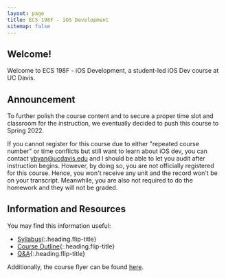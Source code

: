 ```yaml
---
layout: page
title: ECS 198F - iOS Development
sitemap: false
---
```


## Welcome!

Welcome to ECS 198F - iOS Development, a student-led iOS Dev course at UC Davis.

## Announcement

To further polish the course content and to secure a proper time slot and classroom for the instruction, we eventually decided to push this course to Spring 2022.

If you cannot register for this course due to either "repeated course number" or time conflicts but still want to learn about iOS dev, you can contact [ybyan@ucdavis.edu](mailto:ybyan@ucdavis.edu) and I should be able to let you audit after instruction begins. However, by doing so, you are not officially registered for this course. Hence, you won't receive any unit and the record won't be on your transcript. Meanwhile, you are also not required to do the homework and they will not be graded.

## Information and Resources

You may find this information useful:

- [Syllabus]{:.heading.flip-title}
- [Course Outline]{:.heading.flip-title}
- [Q&A]{:.heading.flip-title}


Additionally, the course flyer can be found [here](/assets/static/ecs198f003-ios-flyer-spring-2022.pdf).



[Syllabus]: syllabus
[Course Outline]: outline
[Q&A]: qna

